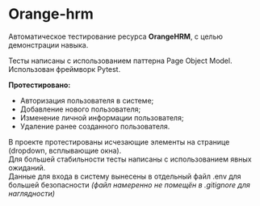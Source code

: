 # Orange-hrm

Автоматическое тестирование ресурса <b>OrangeHRM</b>, с целью демонстрации навыка.
 
 Тесты написаны с использованием паттерна Page Object Model.
 Использован фреймворк Pytest.
 
 <b>Протестировано:</b>
 
 - Авторизация пользователя в системе;
 - Добавление нового пользователя;
 - Изменение личной информации пользователя;
 - Удаление ранее созданного пользователя.
 
 В проекте протестированы исчезающие элементы на странице (dropdown, всплывающие окна). <br>
 Для большей стабильности тесты написаны с использованием явных ожиданий. <br>
 Данные для входа в систему вынесены в отдельный файл .env для большей безопасности <i>(файл намеренно не помещён в .gitignore для наглядности)</i>